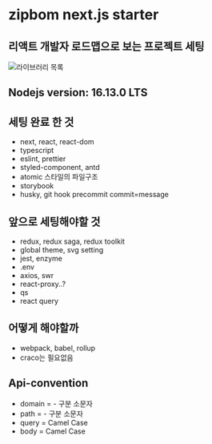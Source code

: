 # zipbom next.js starter

  ## 리액트 개발자 로드맵으로 보는 프로젝트 세팅
  ![라이브러리 목록](https://user-images.githubusercontent.com/50619560/139401702-55d090a8-33bd-4269-a639-7370a4c7a01c.png)

  ## Nodejs version: 16.13.0 LTS
  ## 세팅 완료 한 것
  - next, react, react-dom
  - typescript
  - eslint, prettier
  - styled-component, antd
  - atomic 스타일의 파일구조
  - storybook
  - husky, git hook precommit commit=message

  ## 앞으로 세팅해야할 것
  - redux, redux saga, redux toolkit
  - global theme, svg setting
  - jest, enzyme
  - .env
  - axios, swr
  - react-proxy..?
  - qs
  - react query

 ## 어떻게 해야할까
  - webpack, babel, rollup
  - craco는 필요없음

 ## Api-convention
  - domain = - 구분 소문자
  - path = - 구분 소문자
  - query = Camel Case
  - body = Camel Case
